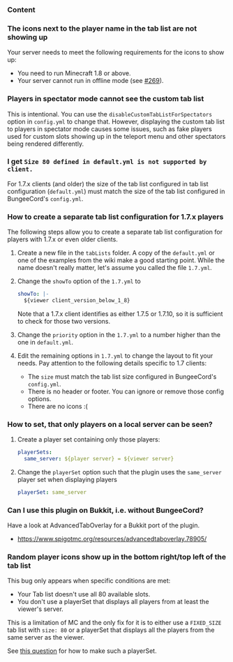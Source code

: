 ### Content
[!]: ToC

### The icons next to the player name in the tab list are not showing up

Your server needs to meet the following requirements for the icons to show up:
 * You need to run Minecraft 1.8 or above.
 * Your server cannot run in offline mode (see [#269](https://github.com/CodeCrafter47/BungeeTabListPlus/issues/269)).

### Players in spectator mode cannot see the custom tab list

This is intentional.
You can use the `disableCustomTabListForSpectators` option in `config.yml` to change that.
However, displaying the custom tab list to players in spectator mode causes some issues, such as fake players used for custom slots showing up in the teleport menu and other spectators being rendered differently.

[!]: ifBTLP

### I get `Size 80 defined in default.yml is not supported by client.`

For 1.7.x clients (and older) the size of the tab list configured in tab list configuration (`default.yml`) must match the size of the tab list configured in BungeeCord's `config.yml`.

### How to create a separate tab list configuration for 1.7.x players

The following steps allow you to create a separate tab list configuration for players with 1.7.x or even older clients.

1. Create a new file in the `tabLists` folder. A copy of the `default.yml` or one of the examples from the wiki make a good starting point. While the name doesn't really matter, let's assume you called the file `1.7.yml`.

2. Change the `showTo` option of the `1.7.yml` to
   ```yaml
   showTo: |-
     ${viewer client_version_below_1_8}
   ```
   Note that a 1.7.x client identifies as either 1.7.5 or 1.7.10, so it is sufficient to check for those two versions.

3. Change the `priority` option in the `1.7.yml` to a number higher than the one in `default.yml`.

4. Edit the remaining options in `1.7.yml` to change the layout to fit your needs. Pay attention to the following details specific to 1.7 clients:
   * The `size` must match the tab list size configured in BungeeCord's `config.yml`.
   * There is no header or footer. You can ignore or remove those config options.
   * There are no icons :(

### How to set, that only players on a local server can be seen?

1. Create a player set containing only those players:
    ```yaml
    playerSets:
      same_server: ${player server} = ${viewer server}
    ```
   
2. Change the `playerSet` option such that the plugin uses the `same_server` player set when displaying players
    ```yaml
    playerSet: same_server
    ```

### Can I use this plugin on Bukkit, i.e. without BungeeCord?

Have a look at AdvancedTabOverlay for a Bukkit port of the plugin.
* <https://www.spigotmc.org/resources/advancedtaboverlay.78905/>

[!]: endIF

### Random player icons show up in the bottom right/top left of the tab list

This bug only appears when specific conditions are met:

* Your Tab list doesn't use all 80 available slots.
* You don't use a playerSet that displays all players from at least the viewer's server.

This is a limitation of MC and the only fix for it is to either use a `FIXED_SIZE` tab list with `size: 80` or a playerSet that displays all the players from the same server as the viewer.

[!]: ifBTLP

See [this question](#how-to-set-that-only-players-on-a-local-server-can-be-seen) for how to make such a playerSet.

[!]: endIF

